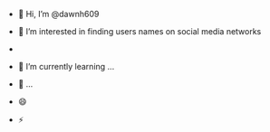 - 👋 Hi, I’m @dawnh609
- 👀 I’m interested in finding users names on social media networks
- 
- 🌱 I’m currently learning ...
- 💞️  ...

- 😄
- ⚡

<!---
dawnh609/dawnh609 is a ✨ special ✨ repository because its `README.md` (this file) appears on your GitHub profile.
You can click the Preview link to take a look at your changes.
--->
